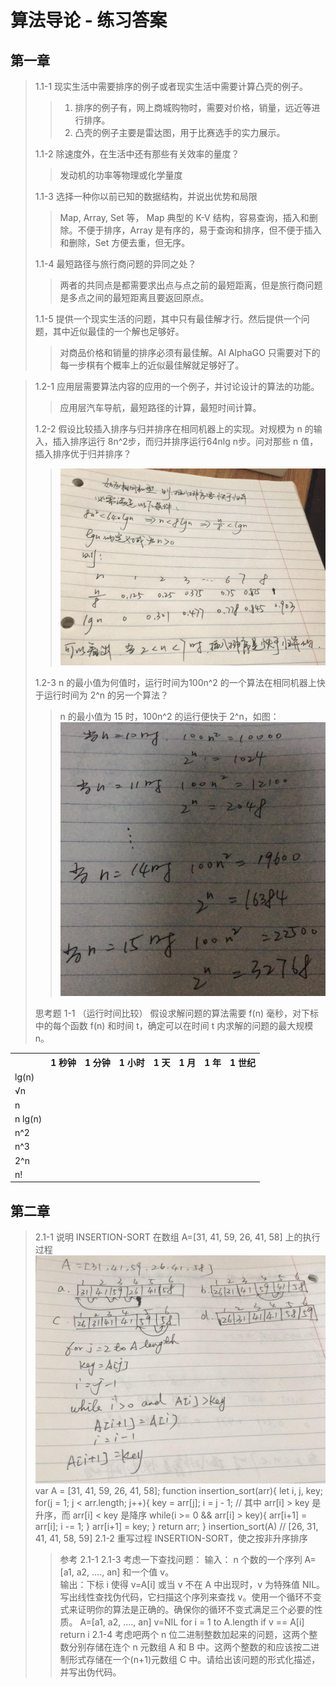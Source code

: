# 算法导论 - 练习答案

## 第一章

> 1.1-1 现实生活中需要排序的例子或者现实生活中需要计算凸壳的例子。
> > 1. 排序的例子有，网上商城购物时，需要对价格，销量，远近等进行排序。
> > 2. 凸壳的例子主要是雷达图，用于比赛选手的实力展示。
> 
> 1.1-2 除速度外，在生活中还有那些有关效率的量度？
> > 发动机的功率等物理或化学量度
> 
> 1.1-3 选择一种你以前已知的数据结构，并说出优势和局限
> > Map, Array, Set 等， Map 典型的 K-V 结构，容易查询，插入和删除。不便于排序，Array 是有序的，易于查询和排序，但不便于插入和删除，Set 方便去重，但无序。
> 
> 1.1-4 最短路径与旅行商问题的异同之处？
> > 两者的共同点是都需要求出点与点之前的最短距离，但是旅行商问题是多点之间的最短距离且要返回原点。
> 
> 1.1-5 提供一个现实生活的问题，其中只有最佳解才行。然后提供一个问题，其中近似最佳的一个解也足够好。
> > 对商品价格和销量的排序必须有最佳解。AI AlphaGO 只需要对下的每一步棋有个概率上的近似最佳解就足够好了。

> 1.2-1 应用层需要算法内容的应用的一个例子，并讨论设计的算法的功能。
> > 应用层汽车导航，最短路径的计算，最短时间计算。
> 
> 1.2-2 假设比较插入排序与归并排序在相同机器上的实现。对规模为 n 的输入，插入排序运行 8n^2步，而归并排序运行64nlg n步。问对那些 n 值，插入排序优于归并排序？
> > ![计算图例](./images/Algorithms/1.2-2.jpg "计算图例")
> 
> 1.2-3 n 的最小值为何值时，运行时间为100n^2 的一个算法在相同机器上快于运行时间为 2^n 的另一个算法？
> > n 的最小值为 15 时，100n^2 的运行便快于 2^n，如图：
> > ![计算图例](./images/Algorithms/1.2-3.jpg "计算图例")
> 
> 思考题
> 1-1  （运行时间比较） 假设求解问题的算法需要 f(n) 毫秒，对下标中的每个函数 f(n) 和时间 t，确定可以在时间 t 内求解的问题的最大规模 n。

<table>
<tr>
<th></th>
<th> 1 秒钟 </th>
<th> 1 分钟 </th>
<th> 1 小时 </th>
<th> 1 天 </th>
<th> 1 月 </th>
<th> 1 年 </th>
<th> 1 世纪 </th>
</tr>
<tr>
<td> lg(n) </td>
<td></td>
<td></td>
<td></td>
<td></td>
<td></td>
<td></td>
<td></td>
</tr>
<tr>
<td> √n </td>
<td></td>
<td></td>
<td></td>
<td></td>
<td></td>
<td></td>
<td></td>
</tr>
<tr>
<td> n </td>
<td></td>
<td></td>
<td></td>
<td></td>
<td></td>
<td></td>
<td></td>
</tr>
<tr>
<td> n lg(n) </td>
<td></td>
<td></td>
<td></td>
<td></td>
<td></td>
<td></td>
<td></td>
</tr>
<tr>
<td> n^2 </td>
<td></td>
<td></td>
<td></td>
<td></td>
<td></td>
<td></td>
<td></td>
</tr>
<tr>
<td> n^3 </td>
<td></td>
<td></td>
<td></td>
<td></td>
<td></td>
<td></td>
<td></td>
</tr>
<tr>
<td> 2^n </td>
<td></td>
<td></td>
<td></td>
<td></td>
<td></td>
<td></td>
<td></td>
</tr>
<tr>
<td> n! </td>
<td></td>
<td></td>
<td></td>
<td></td>
<td></td>
<td></td>
<td></td>
</tr>
</table>

## 第二章
> 2.1-1 说明 INSERTION-SORT 在数组 A=[31, 41, 59, 26, 41, 58] 上的执行过程
> ![计算图例](./images/Algorithms/2.1-1.jpg "计算图例")
> var A = [31, 41, 59, 26, 41, 58];
> function insertion_sort(arr){
>   let i, j, key;
>   for(j = 1; j < arr.length; j++){
> 	key = arr[j];
>     i = j - 1;
>     // 其中 arr[i] > key 是升序，而 arr[i] < key 是降序
>     while(i >= 0 && arr[i] > key){
>        arr[i+1] = arr[i];
>        i -= 1;
>     }
>     arr[i+1] = key;
>   }
>   return arr;
> }
> insertion_sort(A) // [26, 31, 41, 41, 58, 59]
> 2.1-2 重写过程 INSERTION-SORT，使之按非升序排序
> > 参考 2.1-1
> 2.1-3 考虑一下查找问题：
> 输入： n 个数的一个序列 A=[a1, a2, ...., an] 和一个值 v。  
> 输出：下标 i 使得 v=A[i] 或当 v 不在 A 中出现时，v 为特殊值 NIL。  
> 写出线性查找伪代码，它扫描这个序列来查找 v。使用一个循环不变式来证明你的算法是正确的。确保你的循环不变式满足三个必要的性质。
> > A=[a1, a2, ...., an]
> > v=NIL
> > for i = 1 to A.length
> >     if v == A[i] 
> >         return i
> 2.1-4 考虑吧两个 n 位二进制整数加起来的问题，这两个整数分别存储在连个 n 元数组 A 和 B 中。这两个整数的和应该按二进制形式存储在一个(n+1)元数组 C 中。请给出该问题的形式化描述，并写出伪代码。
